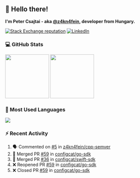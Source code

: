 ## 👋 Hello there!

**I'm Peter Csajtai - aka [@z4kn4fein](https://github.com/z4kn4fein), developer from Hungary.**

[![Stack Exchange reputation](https://img.shields.io/stackexchange/stackoverflow/r/8700582?color=orange&label=reputation&logo=stackoverflow&style=for-the-badge)](https://stackoverflow.com/users/8700582)
[![LinkedIn](https://img.shields.io/badge/linkedin-%230077B5.svg?style=for-the-badge&logo=linkedin&logoColor=white)](https://www.linkedin.com/in/csajtai-p%C3%A9ter-45395341/)

### 💻 GitHub Stats

<div>
  <img height="140px" src="https://github-readme-stats-pcsajtai.vercel.app/api?username=z4kn4fein&show_icons=true&hide_border=true&count_private=true&custom_title=Stats&theme=dracula&line_height=24&hide_title=true">
  <img height="140px" src="https://streak-stats.demolab.com?user=z4kn4fein&theme=dracula&hide_border=true">
  
</div>

### :toolbox: Most Used Languages

<img src="https://github-readme-stats-pcsajtai.vercel.app/api/top-langs/?username=z4kn4fein&theme=dracula&hide_border=true&layout=compact&langs_count=8&hide_title=true">

### :zap: Recent Activity

<!--START_SECTION:activity-->
1. 🗣 Commented on [#5](https://github.com/z4kn4fein/cpp-semver/issues/5) in [z4kn4fein/cpp-semver](https://github.com/z4kn4fein/cpp-semver)
2. 🎉 Merged PR [#59](https://github.com/configcat/go-sdk/pull/59) in [configcat/go-sdk](https://github.com/configcat/go-sdk)
3. 🎉 Merged PR [#36](https://github.com/configcat/swift-sdk/pull/36) in [configcat/swift-sdk](https://github.com/configcat/swift-sdk)
4. ❌ Reopened PR [#59](https://github.com/configcat/go-sdk/pull/59) in [configcat/go-sdk](https://github.com/configcat/go-sdk)
5. ❌ Closed PR [#59](https://github.com/configcat/go-sdk/pull/59) in [configcat/go-sdk](https://github.com/configcat/go-sdk)
<!--END_SECTION:activity-->
